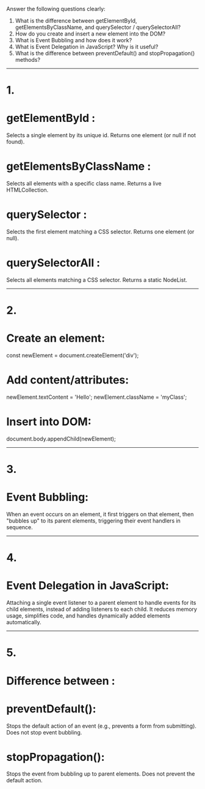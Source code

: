Answer the following questions clearly:
1. What is the difference between getElementById, getElementsByClassName, and querySelector / querySelectorAll?
2. How do you create and insert a new element into the DOM?
3. What is Event Bubbling and how does it work?
4. What is Event Delegation in JavaScript? Why is it useful?
5. What is the difference between preventDefault() and stopPropagation() methods?

----------------------------------------

# 1.
# getElementById : 
Selects a single element by its unique id. Returns one element (or null if not found).
# getElementsByClassName : 
Selects all elements with a specific class name. Returns a live HTMLCollection.

# querySelector : 
Selects the first element matching a CSS selector. Returns one element (or null).
# querySelectorAll : 
Selects all elements matching a CSS selector. Returns a static NodeList.


------------------------------------------


# 2.
# Create an element: 
const newElement = document.createElement('div');

# Add content/attributes: 
newElement.textContent = 'Hello'; newElement.className = 'myClass';

# Insert into DOM: 
document.body.appendChild(newElement);


---------------------------------------------


# 3.
# Event Bubbling:
When an event occurs on an element, it first triggers on that element, then "bubbles up" to its parent elements, triggering their event handlers in sequence.

----------------------------------------------

# 4.
# Event Delegation in JavaScript:
Attaching a single event listener to a parent element to handle events for its child elements, instead of adding listeners to each child. It reduces memory usage, simplifies code, and handles dynamically added elements automatically.

-----------------------------------------------

# 5. 
# Difference between :
# preventDefault():
Stops the default action of an event (e.g., prevents a form from submitting). Does not stop event bubbling.
# stopPropagation():
Stops the event from bubbling up to parent elements. Does not prevent the default action.
